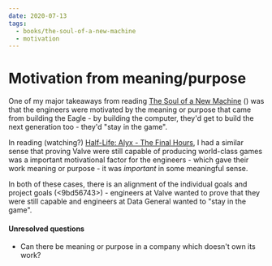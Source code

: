 ```yaml
---
date: 2020-07-13
tags:
  - books/the-soul-of-a-new-machine
  - motivation
---
```


# Motivation from meaning/purpose
One of my major takeaways from reading [The Soul of a New Machine][soul] (<ee051404>) was that the
engineers were motivated by the meaning or purpose that came from building the Eagle - by building
the computer, they'd get to build the next generation too - they'd "stay in the game".

In reading (watching?) [Half-Life: Alyx - The Final Hours][alyx], I had a similar sense that proving
Valve were still capable of producing world-class games was a important motivational factor for
the engineers - which gave their work meaning or purpose - it was *important* in some meaningful
sense.

In both of these cases, there is an alignment of the individual goals and project goals
(<9bd56743>) - engineers at Valve wanted to prove that they were still capable and engineers at
Data General wanted to "stay in the game".

#### Unresolved questions
- Can there be meaning or purpose in a company which doesn't own its work?

[alyx]: https://store.steampowered.com/app/1361700/HalfLife_Alyx__Final_Hours/
[soul]: https://en.wikipedia.org/wiki/The_Soul_of_a_New_Machine
